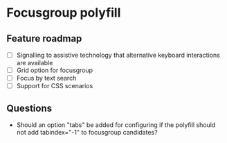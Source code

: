 # Focusgroup polyfill

## Feature roadmap

- [ ] Signalling to assistive technology that alternative keyboard interactions are available
- [ ] Grid option for focusgroup
- [ ] Focus by text search
- [ ] Support for CSS scenarios

## Questions

- Should an option "tabs" be added for configuring if the polyfill should not add tabindex="-1" to focusgroup candidates?
